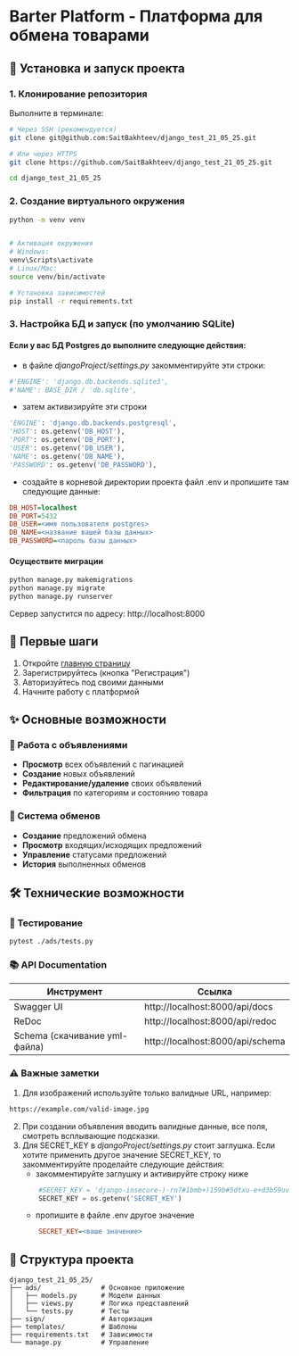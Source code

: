 # Barter Platform - Платформа для обмена товарами

## 🚀 Установка и запуск проекта

### 1. Клонирование репозитория
Выполните в терминале:
```bash
# Через SSH (рекомендуется)
git clone git@github.com:SaitBakhteev/django_test_21_05_25.git

# Или через HTTPS
git clone https://github.com/SaitBakhteev/django_test_21_05_25.git

cd django_test_21_05_25

```

### 2. Создание виртуального окружения

```bash
python -m venv venv


# Активация окружения
# Windows:
venv\Scripts\activate
# Linux/Mac:
source venv/bin/activate

# Установка зависимостей
pip install -r requirements.txt

```

### 3. Настройка БД и запуск (по умолчанию SQLite)

#### Если у вас БД Postgres до выполните следующие действия:
- в файле <i>djangoProject/settings.py</i> закомментируйте эти строки:
 
```python
#'ENGINE': 'django.db.backends.sqlite3',
#'NAME': BASE_DIR / 'db.sqlite',
```
- затем активизируйте эти строки 
```python
'ENGINE': 'django.db.backends.postgresql',
'HOST': os.getenv('DB_HOST'),
'PORT': os.getenv('DB_PORT'),
'USER': os.getenv('DB_USER'),
'NAME': os.getenv('DB_NAME'),
'PASSWORD': os.getenv('DB_PASSWORD'), 
```
- создайте в корневой директории проекта файл .env и пропишите там следующие данные:

```ini
DB_HOST=localhost
DB_PORT=5432
DB_USER=<имя пользователя postgres>
DB_NAME=<название вашей базы данных>
DB_PASSWORD=<пароль базы данных>
``` 

#### Осуществите миграции
```bash
python manage.py makemigrations
python manage.py migrate
python manage.py runserver
```
Сервер запустится по адресу: http://localhost:8000<br>

## 🔐 Первые шаги
1. Откройте <a href="http://localhost:8000/ads/">главную страницу</a>
2. Зарегистрируйтесь (кнопка "Регистрация")
3. Авторизуйтесь под своими данными
4. Начните работу с платформой

## ✨ Основные возможности
### 📢 Работа с объявлениями
- <b>Просмотр</b> всех объявлений с пагинацией
- <b>Создание</b> новых объявлений
- <b>Редактирование/удаление</b> своих объявлений
- <b>Фильтрация</b> по категориям и состоянию товара

### 🔄 Система обменов
- <b>Создание</b> предложений обмена
- <b>Просмотр</b> входящих/исходящих предложений
- <b>Управление</b> статусами предложений
- <b>История</b> выполненных обменов

## 🛠 Технические возможности
### 🧪 Тестирование
```bash
pytest ./ads/tests.py
```

### 📚 API Documentation
| <b>Инструмент</b>	             | <b>Ссылка</b>
|--------------------------------|--------------
| Swagger UI	                    | http://localhost:8000/api/docs
| ReDoc	                         | http://localhost:8000/api/redoc
| Schema (скачивание yml-файла)	 | http://localhost:8000/api/schema

### ⚠️ Важные заметки
1. Для изображений используйте только валидные URL, например:
```bash
https://example.com/valid-image.jpg
```
2. При создании объявления вводить валидные данные, все поля, смотреть всплывающие подсказки.
3. Для SECRET_KEY в <i>djangoProject/settings.py</i> стоит заглушка. Если хотите применить 
другое значение SECRET_KEY, то закомментируйте проделайте следующие действия:
   - закомментируйте заглушку и активируйте строку ниже
    ```python
        #SECRET_KEY = 'django-insecure-)-rn7#1bmb+)159b#5dtxu-e+d3b59uvdu5*=^)*#@&6b)vh74'
        SECRET_KEY = os.getenv('SECRET_KEY')
    ```
   - пропишите в файле .env другое значение 
    ```ini
        SECRET_KEY=<ваше значение>        
    ```

 
## 📂 Структура проекта

```
django_test_21_05_25/
├── ads/               # Основное приложение
│   ├── models.py      # Модели данных
│   ├── views.py       # Логика представлений
│   └── tests.py       # Тесты
├── sign/              # Авторизация
├── templates/         # Шаблоны
├── requirements.txt   # Зависимости
└── manage.py          # Управление
```
